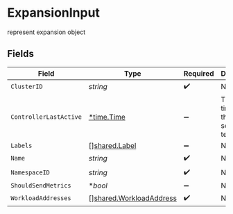 # ExpansionInput

represent expansion object


## Fields

| Field                                                                     | Type                                                                      | Required                                                                  | Description                                                               |
| ------------------------------------------------------------------------- | ------------------------------------------------------------------------- | ------------------------------------------------------------------------- | ------------------------------------------------------------------------- |
| `ClusterID`                                                               | *string*                                                                  | :heavy_check_mark:                                                        | N/A                                                                       |
| `ControllerLastActive`                                                    | [*time.Time](https://pkg.go.dev/time#Time)                                | :heavy_minus_sign:                                                        | The last time that the agent sent telemetries                             |
| `Labels`                                                                  | [][shared.Label](../../../pkg/models/shared/label.md)                     | :heavy_minus_sign:                                                        | N/A                                                                       |
| `Name`                                                                    | *string*                                                                  | :heavy_check_mark:                                                        | N/A                                                                       |
| `NamespaceID`                                                             | *string*                                                                  | :heavy_check_mark:                                                        | N/A                                                                       |
| `ShouldSendMetrics`                                                       | **bool*                                                                   | :heavy_minus_sign:                                                        | N/A                                                                       |
| `WorkloadAddresses`                                                       | [][shared.WorkloadAddress](../../../pkg/models/shared/workloadaddress.md) | :heavy_check_mark:                                                        | N/A                                                                       |